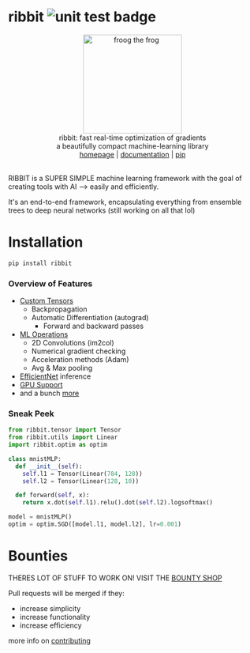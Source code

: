 # ribbit <img src="https://github.com/kevbuh/ribbit/actions/workflows/test.yml/badge.svg" alt="unit test badge" >
<div align="center" >
  <img src="https://raw.githubusercontent.com/kevbuh/ribbit/main/assets/froog.png" alt="froog the frog" height="200">
  <br/>
  ribbit: fast real-time optimization of gradients 
  <br/>
  a beautifully compact machine-learning library
  <br/>
  <a href="https://github.com/kevbuh/ribbit">homepage</a> | <a href="https://github.com/kevbuh/ribbit/tree/main/docs">documentation</a> | <a href="https://pypi.org/project/ribbit/">pip</a>
  <br/>
  <br/>
</div>

RIBBIT is a SUPER SIMPLE machine learning framework with the goal of creating tools with AI --> easily and efficiently.

It's an end-to-end framework, encapsulating everything from ensemble trees to deep neural networks (still working on all that lol)

# Installation
```bash
pip install ribbit
```

### Overview of Features
- <a href="https://github.com/kevbuh/ribbit/blob/main/ribbit/tensor.py">Custom Tensors</a> 
  - Backpropagation
  - Automatic Differentiation (autograd)
      - Forward and backward passes
- <a href="https://github.com/kevbuh/ribbit/blob/main/ribbit/ops.py">ML Operations</a> 
  - 2D Convolutions (im2col)
  - Numerical gradient checking
  - Acceleration methods (Adam)
  - Avg & Max pooling
- <a href="https://github.com/kevbuh/ribbit/blob/main/models/efficientnet.py">EfficientNet</a> inference
- <a href="https://github.com/kevbuh/ribbit/blob/main/ribbit/ops_gpu.py">GPU Support</a> 
- and a bunch <a href="https://github.com/kevbuh/ribbit/tree/main/ribbit">more</a> 

### Sneak Peek
```python
from ribbit.tensor import Tensor
from ribbit.utils import Linear
import ribbit.optim as optim

class mnistMLP:
  def __init__(self):
    self.l1 = Tensor(Linear(784, 128))
    self.l2 = Tensor(Linear(128, 10))

  def forward(self, x):
    return x.dot(self.l1).relu().dot(self.l2).logsoftmax()

model = mnistMLP()
optim = optim.SGD([model.l1, model.l2], lr=0.001)
```

# Bounties
THERES LOT OF STUFF TO WORK ON! VISIT THE <a href="https://github.com/kevbuh/ribbit/blob/main/docs/bounties.md">BOUNTY SHOP</a>

Pull requests will be merged if they:
* increase simplicity
* increase functionality
* increase efficiency

more info on <a href="https://github.com/kevbuh/ribbit/blob/main/docs/contributing.md">contributing</a>